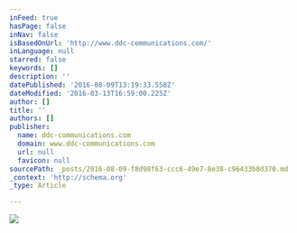 ```yaml
---
inFeed: true
hasPage: false
inNav: false
isBasedOnUrl: 'http://www.ddc-communications.com/'
inLanguage: null
starred: false
keywords: []
description: ''
datePublished: '2016-08-09T13:19:33.558Z'
dateModified: '2016-03-13T16:59:00.225Z'
author: []
title: ''
authors: []
publisher:
  name: ddc-communications.com
  domain: www.ddc-communications.com
  url: null
  favicon: null
sourcePath: _posts/2016-08-09-f8d98f63-ccc6-49e7-8e38-c96433b8d370.md
_context: 'http://schema.org'
_type: Article

---
```

![](https://imgflo.herokuapp.com/graph/vahj1ThiexotieMo/c4acc37232343fda8081087949a1690f/gradientmap.jpg?color1=%231A1A1A&color2=%23333333&color3=%23666666&color4=%23FD6881&color5=%23FECDD5&height=814&input=https%3A%2F%2Fs3-us-west-2.amazonaws.com%2Fthe-grid-img%2Fp%2Fb65f52dcf34d3216c2ad76b0440a6b9ef3c6f574.jpg&srgb=True&stop1=0.1&stop2=0.3&stop3=0.5&stop4=0.7&stop5=0.9&width=1444)